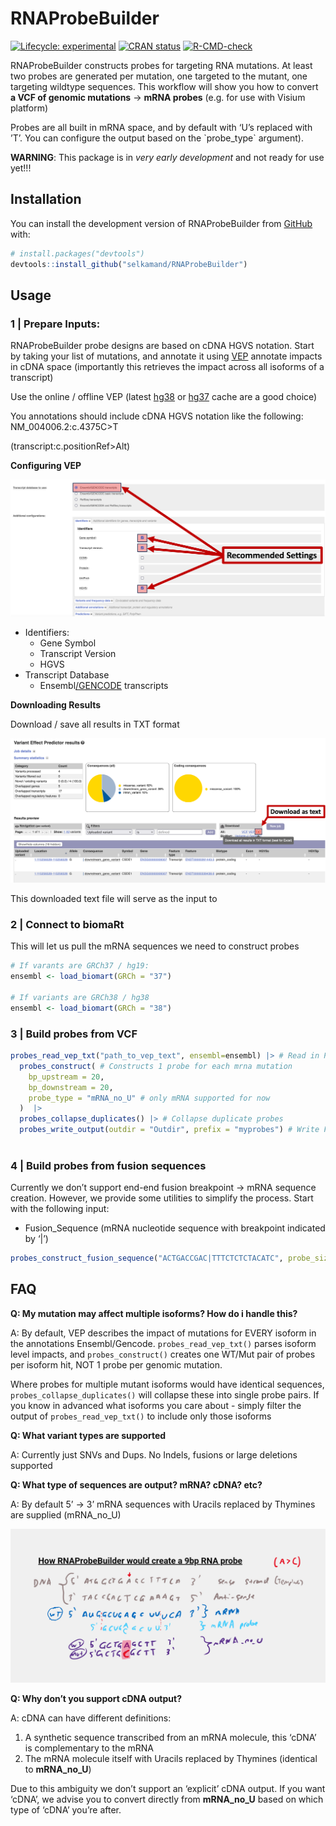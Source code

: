 
<!-- README.md is generated from README.Rmd. Please edit that file -->

# RNAProbeBuilder

<!-- badges: start -->

[![Lifecycle:
experimental](https://img.shields.io/badge/lifecycle-experimental-orange.svg)](https://lifecycle.r-lib.org/articles/stages.html#experimental)
[![CRAN
status](https://www.r-pkg.org/badges/version/RNAProbeBuilder)](https://CRAN.R-project.org/package=RNAProbeBuilder)
[![R-CMD-check](https://github.com/selkamand/RNAProbeBuilder/actions/workflows/R-CMD-check.yaml/badge.svg)](https://github.com/selkamand/RNAProbeBuilder/actions/workflows/R-CMD-check.yaml)

<!-- badges: end -->

RNAProbeBuilder constructs probes for targeting RNA mutations. At least
two probes are generated per mutation, one targeted to the mutant, one
targeting wildtype sequences. This workflow will show you how to convert
**a VCF of genomic mutations** -\> **mRNA probes** (e.g. for use with
Visium platform)

Probes are all built in mRNA space, and by default with ‘U’s replaced
with ’T’. You can configure the output based on the \`probe_type\`
argument).

**WARNING**: This package is in *very early development* and not ready
for use yet!!!

## Installation

You can install the development version of RNAProbeBuilder from
[GitHub](https://github.com/) with:

``` r
# install.packages("devtools")
devtools::install_github("selkamand/RNAProbeBuilder")
```

## Usage

### **1 \| Prepare Inputs:**

RNAProbeBuilder probe designs are based on cDNA HGVS notation. Start by
taking your list of mutations, and annotate it using
[VEP](https://asia.ensembl.org/Tools/VEP) annotate impacts in cDNA space
(importantly this retrieves the impact across all isoforms of a
transcript)

Use the online / offline VEP (latest
[hg38](https://asia.ensembl.org/Tools/VEP) or
[hg37](https://grch37.ensembl.org/Homo_sapiens/Tools/VEP) cache are a
good choice)

You annotations should include cDNA HGVS notation like the following:
NM_004006.2:c.4375C\>T

(transcript:c.positionRef\>Alt)

**Configuring VEP**

![](inst/figs/VepConfig.png)

- Identifiers:
  - Gene Symbol
  - Transcript Version
  - HGVS
- Transcript Database
  - Ensembl<u>/GENCODE</u> transcripts

**Downloading Results**

Download / save all results in TXT format

![](inst/figs/DownloadVepResults.png)

This downloaded text file will serve as the input to

### 2 \| Connect to biomaRt

This will let us pull the mRNA sequences we need to construct probes

``` r
# If varants are GRCh37 / hg19:
ensembl <- load_biomart(GRCh = "37")

# If variants are GRCh38 / hg38
ensembl <- load_biomart(GRCh = "38")
```

### 3 \| Build probes from VCF

``` r
probes_read_vep_txt("path_to_vep_text", ensembl=ensembl) |> # Read in Probe data
  probes_construct( # Constructs 1 probe for each mrna mutation
    bp_upstream = 20, 
    bp_downstream = 20,
    probe_type = "mRNA_no_U" # only mRNA supported for now
  )  |>
  probes_collapse_duplicates() |> # Collapse duplicate probes
  probes_write_output(outdir = "Outdir", prefix = "myprobes") # Write FASTA / QC files
  
```

### 4 \| Build probes from fusion sequences

Currently we don’t support end-end fusion breakpoint -\> mRNA sequence
creation. However, we provide some utilities to simplify the process.
Start with the following input:

- Fusion_Sequence (mRNA nucleotide sequence with breakpoint indicated by
  ‘\|’)

``` r
probes_construct_fusion_sequence("ACTGACCGAC|TTTCTCTCTACATC", probe_size = 10)
```

## FAQ

**Q: My mutation may affect multiple isoforms? How do i handle this?**

A: By default, VEP describes the impact of mutations for EVERY isoform
in the annotations Ensembl/Gencode. `probes_read_vep_txt()` parses
isoform level impacts, and `probes_construct()` creates one WT/Mut pair
of probes per isoform hit, NOT 1 probe per genomic mutation.

Where probes for multiple mutant isoforms would have identical
sequences, `probes_collapse_duplicates()` will collapse these into
single probe pairs. If you know in advanced what isoforms you care
about - simply filter the output of `probes_read_vep_txt()` to include
only those isoforms

**Q: What variant types are supported**

A: Currently just SNVs and Dups. No Indels, fusions or large deletions
supported

**Q: What type of sequences are output? mRNA? cDNA? etc?**

A: By default 5’ -\> 3’ mRNA sequences with Uracils replaced by Thymines
are supplied (mRNA_no_U)

![](inst/figs/Sequence_Output_Type)

**Q: Why don’t you support cDNA output?**

A: cDNA can have different definitions:

1.  A synthetic sequence transcribed from an mRNA molecule, this ‘cDNA’
    is complementary to the mRNA
2.  The mRNA molecule itself with Uracils replaced by Thymines
    (identical to **mRNA_no_U**)

Due to this ambiguity we don’t support an ‘explicit’ cDNA output. If you
want ‘cDNA’, we advise you to convert directly from **mRNA_no_U** based
on which type of ‘cDNA’ you’re after.
